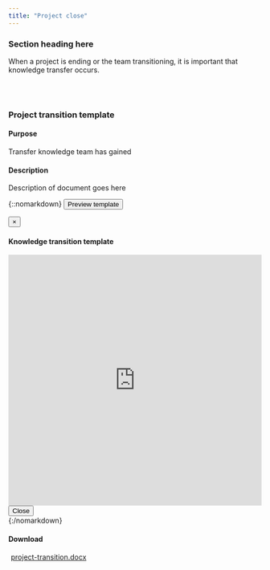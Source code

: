 ```yaml
---
title: "Project close"
---
```


<div class="pl-pattern">

<h3>Section heading here</h3>

When a project is ending or the team transitioning, it is important that knowledge transfer occurs.

<br><br>
</div>

<div class="pl-pattern">

### Project transition template

#### Purpose

Transfer knowledge team has gained

#### Description

Description of document goes here

{::nomarkdown}
    <button type="button" class="btn btn-primary" data-toggle="modal" data-target="#modal-projecttransition">Preview template</button>
    <div class="modal fade" id="modal-projecttransition" tabindex="-1" role="dialog" aria-labelledby="hd-pdf">
      <div class="modal-dialog" role="document">
        <div class="modal-content">
          <div class="modal-header">
            <button type="button" class="close" data-dismiss="modal" aria-label="Close"><span aria-hidden="true">&times;</span></button>
            <h4 class="modal-title" id="hd-pdf">Knowledge transition template</h4>
          </div>
          <div class="modal-body">
            <iframe class="iframe-pdf" frameborder="0" src="http://docs.google.com/gview?url=http://uspto.github.io/designpatterns/docs/guides/downloads/project-transition.docx&amp;embedded=true" style="height: 500px; width: 100%"></iframe>
          </div>
          <div class="modal-footer">
            <button type="button" class="btn btn-default" data-dismiss="modal">Close</button>
          </div>
        </div>
      </div>
    </div>
{:/nomarkdown}

#### Download	

<a href="../downloads/project-transition.docx"><i class="icon icon-file-pdf-o" style="margin-right: 5px"></i>project-transition.docx</a>

<br><br>
</div>
